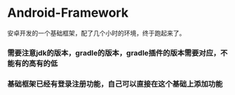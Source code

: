 # Android-Framework #
安卓开发的一个基础框架，配了几个小时的环境，终于跑起来了。
<h3>需要注意jdk的版本，gradle的版本，gradle插件的版本需要对应，不能有的高有的低<h3>
基础框架已经有登录注册功能，自己可以直接在这个基础上添加功能
